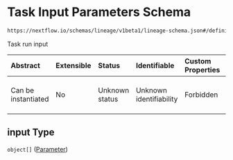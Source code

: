 # Task Input Parameters Schema

```txt
https://nextflow.io/schemas/lineage/v1beta1/lineage-schema.json#/definitions/TaskRun/properties/input
```

Task run input

| Abstract            | Extensible | Status         | Identifiable            | Custom Properties | Additional Properties | Access Restrictions | Defined In                                                                                                   |
| :------------------ | :--------- | :------------- | :---------------------- | :---------------- | :-------------------- | :------------------ | :----------------------------------------------------------------------------------------------------------- |
| Can be instantiated | No         | Unknown status | Unknown identifiability | Forbidden         | Allowed               | none                | [nextflow-lineage-v1beta1-schema.json\*](../out/nextflow-lineage-v1beta1-schema.json "open original schema") |

## input Type

`object[]` ([Parameter](nextflow-lineage-v1beta1-schema-definitions-parameter.md))
